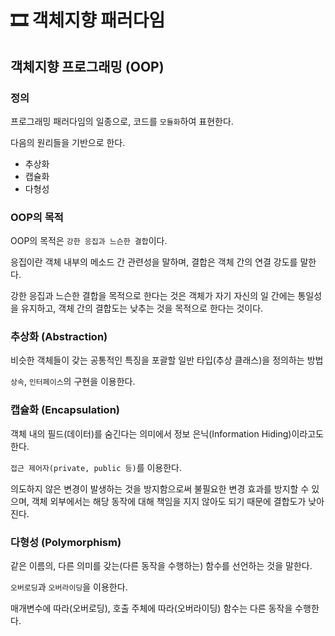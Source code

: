 
# 🎞 객체지향 패러다임

## 객체지향 프로그래밍 (OOP)

### 정의

프로그래밍 패러다임의 일종으로, 코드를 `모듈화`하여 표현한다.

다음의 원리들을 기반으로 한다.

- 추상화
- 캡슐화
- 다형성

### OOP의 목적

OOP의 목적은 `강한 응집과 느슨한 결합`이다.

응집이란 객체 내부의 메소드 간 관련성을 말하며, 결합은 객체 간의 연결 강도를 말한다.

강한 응집과 느슨한 결합을 목적으로 한다는 것은 객체가 자기 자신의 일 간에는 통일성을 유지하고, 객체 간의 결합도는 낮추는 것을 목적으로 한다는 것이다.

### 추상화 (Abstraction)

비슷한 객체들이 갖는 공통적인 특징을 포괄할 일반 타입(추상 클래스)을 정의하는 방법

`상속`, `인터페이스`의 구현을 이용한다.

### 캡슐화 (Encapsulation)

객체 내의 필드(데이터)를 숨긴다는 의미에서 정보 은닉(Information Hiding)이라고도 한다.

`접근 제어자(private, public 등)`를 이용한다.

의도하지 않은 변경이 발생하는 것을 방지함으로써 불필요한 변경 효과를 방지할 수 있으며, 객체 외부에서는 해당 동작에 대해 책임을 지지 않아도 되기 때문에 결합도가 낮아진다.

### 다형성 (Polymorphism)

같은 이름의, 다른 의미를 갖는(다른 동작을 수행하는) 함수를 선언하는 것을 말한다.

`오버로딩`과 `오버라이딩`을 이용한다.

매개변수에 따라(오버로딩), 호출 주체에 따라(오버라이딩) 함수는 다른 동작을 수행한다.